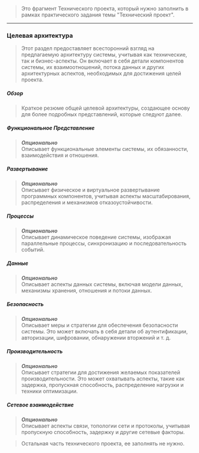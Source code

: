 > Это фрагмент Технического проекта, который нужно заполнить в рамках практического задания темы "Технический проект".
---
### Целевая архитектура

>Этот раздел предоставляет всесторонний взгляд на предлагаемую архитектуру системы, учитывая как технические, так и бизнес-аспекты. Он включает в себя детали компонентов системы, их взаимоотношений, потока данных и других архитектурных аспектов, необходимых для достижения целей проекта.

##### Обзор

>Краткое резюме общей целевой архитектуры, создающее основу для более подробных представлений, которые следуют далее.

##### Функциональное Представление

>***Опционально***  
>Описывает функциональные элементы системы, их обязанности, взаимодействия и отношения.

##### Развертывание

>***Опционально***  
>Описывает физическое и виртуальное развертывание программных компонентов, учитывая аспекты масштабирования, распределения и механизмов отказоустойчивости.

##### Процессы

>***Опционально***  
>Описывает динамическое поведение системы, изображая параллельные процессы, синхронизацию и последовательность событий.

##### Данные

>***Опционально***  
>Описывает аспекты данных системы, включая модели данных, механизмы хранения, отношения и потоки данных.

##### Безопасность

>***Опционально***  
>Описывает меры и стратегии для обеспечения безопасности системы. Это может включать в себя детали об аутентификации, авторизации, шифровании, обнаружении вторжений и т. д.

##### Производительность

>***Опционально***  
>Описывает стратегии для достижения желаемых показателей производительности. Это может охватывать аспекты, такие как задержка, пропускная способность, распределение нагрузки и техники оптимизации.

##### Сетевое взаимодействие

>***Опционально***  
>Описывает аспекты связи, топологии сети и протоколы, учитывая пропускную способность, задержку и другие сетевые факторы.

> Остальная часть технического проекта, ее заполнять не нужно.

